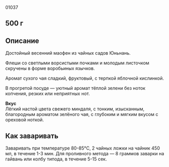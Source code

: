 01037

## **500 г**

## **Описание**

Достойный весенний маофен из чайных садов Юньнань.

Флеши со светлыми ворсистыми почками и молодым листочком скручены в форме воробьиных язычков.

Аромат сухого чая сладкий, фруктовый, с терпкой яблочной кислинкой.

В прогретой посуде — уютный аромат тёплой зелени без ноток копчения, резких или неприятных нот.

**Вкус**  
Лёгкий настой цвета свежего миндаля, с тонким, изысканным, благородным ароматом зелёного чая, с глубоким и мягким вкусом с ореховой ноткой.

## **Как заваривать**

Заваривать при температуре 80-85°C, 2 чайных ложки на чайник 450 мл, в течение 1-3 мин. Для проливного метода — 8 граммов заварки на гайвань или колбу типода, в течение 5-15 сек.